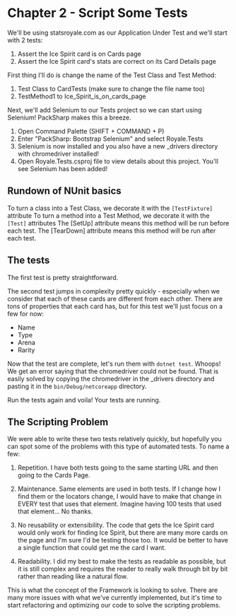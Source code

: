 # Chapter 2 - Script Some Tests
We'll be using statsroyale.com as our Application Under Test and we'll start with 2 tests:

1. Assert the Ice Spirit card is on Cards page
2. Assert the Ice Spirit card's stats are correct on its Card Details page

First thing I'll do is change the name of the Test Class and Test Method:

1. Test Class to CardTests (make sure to change the file name too)
2. TestMethod1 to Ice_Spirit_is_on_cards_page

Next, we'll add Selenium to our Tests project so we can start using Selenium! PackSharp makes this a breeze.

1. Open Command Palette (SHIFT + COMMAND + P)
2. Enter "PackSharp: Bootstrap Selenium" and select Royale.Tests
3. Selenium is now installed and you also have a new _drivers directory with chromedriver installed!
4. Open Royale.Tests.csproj file to view details about this project. You'll see Selenium has been added!

## Rundown of NUnit basics
To turn a class into a Test Class, we decorate it with the `[TestFixture]` attribute
To turn a method into a Test Method, we decorate it with the `[Test]` attributes
The [SetUp] attribute means this method will be run before each test.
The [TearDown] attribute means this method will be run after each test.

## The tests
The first test is pretty straightforward.

The second test jumps in complexity pretty quickly - especially when we consider that each of these cards are different from each other. There are tons of properties that each card has, but for this test we'll just focus on a few for now:

- Name
- Type
- Arena
- Rarity

Now that the test are complete, let's run them with `dotnet test`. Whoops! We get an error saying that the chromedriver could not be found. That is easily solved by copying the chromedriver in the _drivers directory and pasting it in the `bin/Debug/netcoreapp` directory.

Run the tests again and voila! Your tests are running.

## The Scripting Problem
We were able to write these two tests relatively quickly, but hopefully you can spot some of the problems with this type of automated tests. To name a few:

1. Repetition. I have both tests going to the same starting URL and then going to the Cards Page.

2. Maintenance. Same elements are used in both tests. If I change how I find them or the locators change, I would have to make that change in EVERY test that uses that element. Imagine having 100 tests that used that element... No thanks.

3. No reusability or extensibility. The code that gets the Ice Spirit card would only work for finding Ice Spirit, but there are many more cards on the page and I'm sure I'd be testing those too. It would be better to have a single function that could get me the card I want.

4. Readability. I did my best to make the tests as readable as possible, but it is still complex and requires the reader to really walk through bit by bit rather than reading like a natural flow.

This is what the concept of the Framework is looking to solve. There are many more issues with what we've currently implemented, but it's time to start refactoring and optimizing our code to solve the scripting problems.
